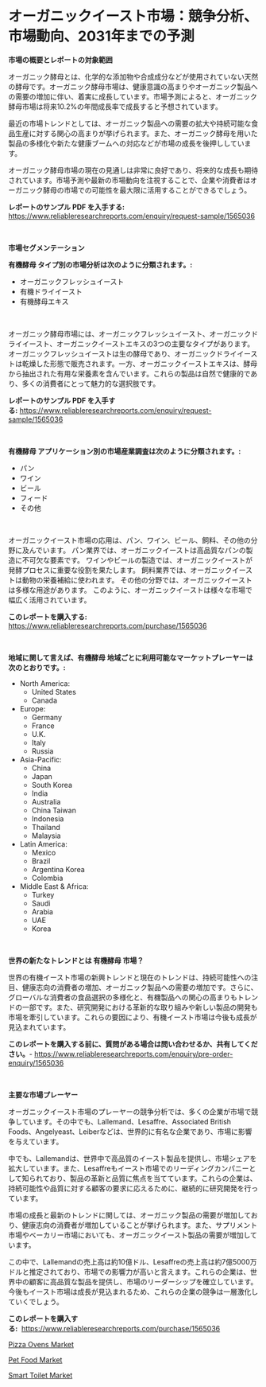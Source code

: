 <p><h1>オーガニックイースト市場：競争分析、市場動向、2031年までの予測</h1></p><p><strong>市場の概要とレポートの対象範囲</strong></p>
<p><p>オーガニック酵母とは、化学的な添加物や合成成分などが使用されていない天然の酵母です。オーガニック酵母市場は、健康意識の高まりやオーガニック製品への需要の増加に伴い、着実に成長しています。市場予測によると、オーガニック酵母市場は将来10.2%の年間成長率で成長すると予想されています。</p><p>最近の市場トレンドとしては、オーガニック製品への需要の拡大や持続可能な食品生産に対する関心の高まりが挙げられます。また、オーガニック酵母を用いた製品の多様化や新たな健康ブームへの対応などが市場の成長を後押ししています。</p><p>オーガニック酵母市場の現在の見通しは非常に良好であり、将来的な成長も期待されています。市場予測や最新の市場動向を注視することで、企業や消費者はオーガニック酵母の市場での可能性を最大限に活用することができるでしょう。</p></p>
<p><strong>レポートのサンプル PDF を入手する:</strong> <a href="https://www.reliableresearchreports.com/enquiry/request-sample/1565036">https://www.reliableresearchreports.com/enquiry/request-sample/1565036</a></p>
<p>&nbsp;</p>
<p><strong>市場セグメンテーション</strong></p>
<p><strong>有機酵母 タイプ別の市場分析は次のように分類されます。:</strong></p>
<p><ul><li>オーガニックフレッシュイースト</li><li>有機ドライイースト</li><li>有機酵母エキス</li></ul></p>
<p>&nbsp;</p>
<p><p>オーガニック酵母市場には、オーガニックフレッシュイースト、オーガニックドライイースト、オーガニックイーストエキスの3つの主要なタイプがあります。オーガニックフレッシュイーストは生の酵母であり、オーガニックドライイーストは乾燥した形態で販売されます。一方、オーガニックイーストエキスは、酵母から抽出された有用な栄養素を含んでいます。これらの製品は自然で健康的であり、多くの消費者にとって魅力的な選択肢です。</p></p>
<p><strong>レポートのサンプル PDF を入手する:</strong>&nbsp;<a href="https://www.reliableresearchreports.com/enquiry/request-sample/1565036">https://www.reliableresearchreports.com/enquiry/request-sample/1565036</a></p>
<p>&nbsp;</p>
<p><strong> 有機酵母 アプリケーション別の市場産業調査は次のように分類されます。:</strong></p>
<p><ul><li>パン</li><li>ワイン</li><li>ビール</li><li>フィード</li><li>その他</li></ul></p>
<p>&nbsp;</p>
<p><p>オーガニックイースト市場の応用は、パン、ワイン、ビール、飼料、その他の分野に及んでいます。 パン業界では、オーガニックイーストは高品質なパンの製造に不可欠な要素です。 ワインやビールの製造では、オーガニックイーストが発酵プロセスに重要な役割を果たします。 飼料業界では、オーガニックイーストは動物の栄養補給に使われます。 その他の分野では、オーガニックイーストは多様な用途があります。 このように、オーガニックイーストは様々な市場で幅広く活用されています。</p></p>
<p><strong>このレポートを購入する:</strong>&nbsp; <a href="https://www.reliableresearchreports.com/purchase/1565036">https://www.reliableresearchreports.com/purchase/1565036</a></p>
<p>&nbsp;</p>
<p><strong>地域に関して言えば、有機酵母 地域ごとに利用可能なマーケットプレーヤーは次のとおりです。:</strong></p>
<p><ul>
    <li>
        North America:
        <ul>
            <li>United States</li>
            <li>Canada</li>
        </ul>
    </li>
    <li>
        Europe:
        <ul>
            <li>Germany</li>
            <li>France</li>
            <li>U.K.</li>
            <li>Italy</li>
            <li>Russia</li>
        </ul>
    </li>
    <li>
        Asia-Pacific:
        <ul>
            <li>China</li>
            <li>Japan</li>
            <li>South Korea</li>
            <li>India</li>
            <li>Australia</li>
            <li>China Taiwan</li>
            <li>Indonesia</li>
            <li>Thailand</li>
            <li>Malaysia</li>
        </ul>
    </li>
    <li>
        Latin America:
        <ul>
            <li>Mexico</li>
            <li>Brazil</li>
            <li>Argentina Korea</li>
            <li>Colombia</li>
        </ul>
    </li>
    <li>
        Middle East & Africa:
        <ul>
            <li>Turkey</li>
            <li>Saudi</li>
            <li>Arabia</li>
            <li>UAE</li>
            <li>Korea</li>
        </ul>
    </li>
    </ul></p>
<p>&nbsp;</p>
<p><strong>世界の新たなトレンドとは 有機酵母 市場？</strong></p>
<p><p>世界の有機イースト市場の新興トレンドと現在のトレンドは、持続可能性への注目、健康志向の消費者の増加、オーガニック製品への需要の増加です。さらに、グローバルな消費者の食品選択の多様化と、有機製品への関心の高まりもトレンドの一部です。また、研究開発における革新的な取り組みや新しい製品の開発も市場を牽引しています。これらの要因により、有機イースト市場は今後も成長が見込まれています。</p></p>
<p><strong>このレポートを購入する前に、質問がある場合は問い合わせるか、共有してください。</strong>- <a href="https://www.reliableresearchreports.com/enquiry/pre-order-enquiry/1565036">https://www.reliableresearchreports.com/enquiry/pre-order-enquiry/1565036</a></p>
<p>&nbsp;</p>
<p><strong>主要な市場プレーヤー</strong></p>
<p><p>オーガニックイースト市場のプレーヤーの競争分析では、多くの企業が市場で競争しています。その中でも、Lallemand、Lesaffre、Associated British Foods、Angelyeast、Leiberなどは、世界的に有名な企業であり、市場に影響を与えています。</p><p>中でも、Lallemandは、世界中で高品質のイースト製品を提供し、市場シェアを拡大しています。また、Lesaffreもイースト市場でのリーディングカンパニーとして知られており、製品の革新と品質に焦点を当てています。これらの企業は、持続可能性や品質に対する顧客の要求に応えるために、継続的に研究開発を行っています。</p><p>市場の成長と最新のトレンドに関しては、オーガニック製品の需要が増加しており、健康志向の消費者が増加していることが挙げられます。また、サプリメント市場やベーカリー市場においても、オーガニックイースト製品の需要が増加しています。</p><p>この中で、Lallemandの売上高は約10億ドル、Lesaffreの売上高は約7億5000万ドルと推定されており、市場での影響力が高いと言えます。これらの企業は、世界中の顧客に高品質な製品を提供し、市場のリーダーシップを確立しています。今後もイースト市場は成長が見込まれるため、これらの企業の競争は一層激化していくでしょう。</p></p>
<p><strong>このレポートを購入する:</strong>&nbsp;&nbsp;<a href="https://www.reliableresearchreports.com/purchase/1565036">https://www.reliableresearchreports.com/purchase/1565036</a></p>
<p><p><a href="https://github.com/Sarissaschmalingtr6fz2739/Market-Research-Report-List-1/blob/main/pizza-ovens-market.md">Pizza Ovens Market</a></p><p><a href="https://github.com/jj19131/Market-Research-Report-List-1/blob/main/pet-food-market.md">Pet Food Market</a></p><p><a href="https://github.com/jodemen/Market-Research-Report-List-1/blob/main/smart-toilet-market.md">Smart Toilet Market</a></p></p>